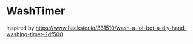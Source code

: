 # WashTimer

Inspired by https://www.hackster.io/331510/wash-a-lot-bot-a-diy-hand-washing-timer-2df500
